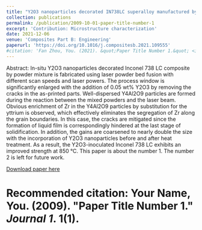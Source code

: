 ```yaml
---
title: "Y2O3 nanoparticles decorated IN738LC superalloy manufactured by laser powder bed fusion: Cracking inhibition, microstructures and mechanical properties"
collection: publications
permalink: /publication/2009-10-01-paper-title-number-1
excerpt: 'Contribution: Microstructure characterization'
date: 2021-12-06
venue: 'Composites Part B: Engineering'
paperurl: 'https://doi.org/10.1016/j.compositesb.2021.109555'
#citation: 'Fan Zhou, You. (2021). &quot;Paper Title Number 1.&quot; <i>Journal 1</i>. 1(1).'
---
```

Abstract: In-situ Y2O3 nanoparticles decorated Inconel 738 LC composite by powder mixture is fabricated using laser powder bed fusion with different scan speeds and laser powers. The process window is significantly enlarged with the addition of 0.05 wt% Y2O3 by removing the cracks in the as-printed parts. Well-dispersed Y4Al2O9 particles are formed during the reaction between the mixed powders and the laser beam. Obvious enrichment of Zr in the Y4Al2O9 particles by substitution for the yttrium is observed, which effectively eliminates the segregation of Zr along the grain boundaries. In this case, the cracks are mitigated since the formation of liquid film is correspondingly hindered at the last stage of solidification. In addition, the gains are coarsened to nearly double the size with the incorporation of Y2O3 nanoparticles before and after heat treatment. As a result, the Y2O3-inoculated Inconel 738 LC exhibits an improved strength at 850 °C.
This paper is about the number 1. The number 2 is left for future work.

[Download paper here](https://www.researchgate.net/publication/356803033_Y2O3_nanoparticles_decorated_IN738LC_superalloy_manufactured_by_laser_powder_bed_fusion_Cracking_inhibition_microstructures_and_mechanical_properties)

# Recommended citation: Your Name, You. (2009). "Paper Title Number 1." <i>Journal 1</i>. 1(1).
